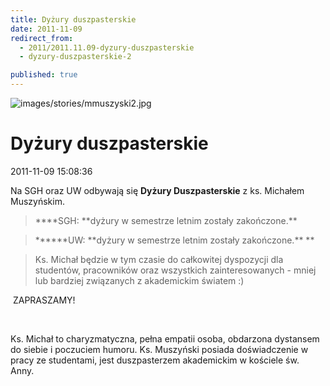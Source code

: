 ```yaml
---
title: Dyżury duszpasterskie
date: 2011-11-09
redirect_from: 
  - 2011/2011.11.09-dyzury-duszpasterskie
  - dyzury-duszpasterskie-2

published: true
---
```



![images/stories/mmuszyski2.jpg](images/stories/mmuszyski2.jpg)

# Dyżury duszpasterskie

<time>2011-11-09 15:08:36</time>






Na SGH oraz UW odbywają się **Dyżury Duszpasterskie** z ks. Michałem Muszyńskim.

<blockquote>****SGH: **dyżury w semestrze letnim zostały zakończone.**</blockquote>
<blockquote>******UW: **dyżury w semestrze letnim zostały zakończone.**&nbsp;**</blockquote>
<blockquote>
</blockquote>
 
<blockquote>
</blockquote>
<blockquote>Ks. Michał będzie w tym czasie do całkowitej dyspozycji dla studentów,  pracowników oraz wszystkich zainteresowanych - mniej lub bardziej  związanych z akademickim światem :)</blockquote>
<blockquote>
</blockquote>
&nbsp;ZAPRASZAMY!

&nbsp;

  
   

Ks. Michał to charyzmatyczna, pełna empatii osoba, obdarzona  dystansem do siebie i poczuciem humoru. Ks. Muszyński posiada  doświadczenie w pracy ze studentami, jest duszpasterzem akademickim w  kościele św. Anny.&nbsp;**&nbsp;**


<!--{{json:{"created_date":"2011-11-09 15:08:36","publish_down":"0000-00-00 00:00:00","id":"1037"}}}-->